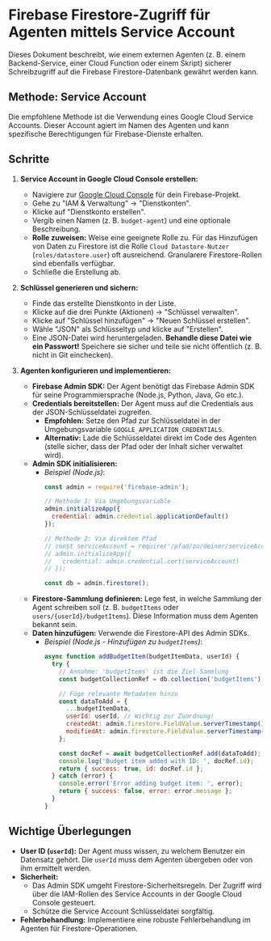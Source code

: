 # Firebase Firestore-Zugriff für Agenten mittels Service Account

Dieses Dokument beschreibt, wie einem externen Agenten (z. B. einem Backend-Service, einer Cloud Function oder einem Skript) sicherer Schreibzugriff auf die Firebase Firestore-Datenbank gewährt werden kann.

## Methode: Service Account

Die empfohlene Methode ist die Verwendung eines Google Cloud Service Accounts. Dieser Account agiert im Namen des Agenten und kann spezifische Berechtigungen für Firebase-Dienste erhalten.

## Schritte

1.  **Service Account in Google Cloud Console erstellen:**
    *   Navigiere zur [Google Cloud Console](https://console.cloud.google.com/) für dein Firebase-Projekt.
    *   Gehe zu "IAM & Verwaltung" -> "Dienstkonten".
    *   Klicke auf "Dienstkonto erstellen".
    *   Vergib einen Namen (z. B. `budget-agent`) und eine optionale Beschreibung.
    *   **Rolle zuweisen:** Weise eine geeignete Rolle zu. Für das Hinzufügen von Daten zu Firestore ist die Rolle `Cloud Datastore-Nutzer` (`roles/datastore.user`) oft ausreichend. Granularere Firestore-Rollen sind ebenfalls verfügbar.
    *   Schließe die Erstellung ab.

2.  **Schlüssel generieren und sichern:**
    *   Finde das erstellte Dienstkonto in der Liste.
    *   Klicke auf die drei Punkte (Aktionen) -> "Schlüssel verwalten".
    *   Klicke auf "Schlüssel hinzufügen" -> "Neuen Schlüssel erstellen".
    *   Wähle "JSON" als Schlüsseltyp und klicke auf "Erstellen".
    *   Eine JSON-Datei wird heruntergeladen. **Behandle diese Datei wie ein Passwort!** Speichere sie sicher und teile sie nicht öffentlich (z. B. nicht in Git einchecken).

3.  **Agenten konfigurieren und implementieren:**
    *   **Firebase Admin SDK:** Der Agent benötigt das Firebase Admin SDK für seine Programmiersprache (Node.js, Python, Java, Go etc.).
    *   **Credentials bereitstellen:** Der Agent muss auf die Credentials aus der JSON-Schlüsseldatei zugreifen.
        *   **Empfohlen:** Setze den Pfad zur Schlüsseldatei in der Umgebungsvariable `GOOGLE_APPLICATION_CREDENTIALS`.
        *   **Alternativ:** Lade die Schlüsseldatei direkt im Code des Agenten (stelle sicher, dass der Pfad oder der Inhalt sicher verwaltet wird).
    *   **Admin SDK initialisieren:**
        *   *Beispiel (Node.js)*:
            ```javascript
            const admin = require('firebase-admin');

            // Methode 1: Via Umgebungsvariable
            admin.initializeApp({
              credential: admin.credential.applicationDefault()
            });

            // Methode 2: Via direktem Pfad
            // const serviceAccount = require('/pfad/zu/deiner/serviceAccountKey.json');
            // admin.initializeApp({
            //   credential: admin.credential.cert(serviceAccount)
            // });

            const db = admin.firestore();
            ```
    *   **Firestore-Sammlung definieren:** Lege fest, in welche Sammlung der Agent schreiben soll (z. B. `budgetItems` oder `users/{userId}/budgetItems`). Diese Information muss dem Agenten bekannt sein.
    *   **Daten hinzufügen:** Verwende die Firestore-API des Admin SDKs.
        *   *Beispiel (Node.js - Hinzufügen zu `budgetItems`)*:
            ```javascript
            async function addBudgetItem(budgetItemData, userId) {
              try {
                // Annahme: 'budgetItems' ist die Ziel-Sammlung
                const budgetCollectionRef = db.collection('budgetItems');

                // Füge relevante Metadaten hinzu
                const dataToAdd = {
                  ...budgetItemData,
                  userId: userId, // Wichtig zur Zuordnung!
                  createdAt: admin.firestore.FieldValue.serverTimestamp(),
                  modifiedAt: admin.firestore.FieldValue.serverTimestamp(),
                };

                const docRef = await budgetCollectionRef.add(dataToAdd);
                console.log('Budget item added with ID: ', docRef.id);
                return { success: true, id: docRef.id };
              } catch (error) {
                console.error('Error adding budget item: ', error);
                return { success: false, error: error.message };
              }
            }
            ```

## Wichtige Überlegungen

*   **User ID (`userId`):** Der Agent muss wissen, zu welchem Benutzer ein Datensatz gehört. Die `userId` muss dem Agenten übergeben oder von ihm ermittelt werden.
*   **Sicherheit:**
    *   Das Admin SDK umgeht Firestore-Sicherheitsregeln. Der Zugriff wird über die IAM-Rollen des Service Accounts in der Google Cloud Console gesteuert.
    *   Schütze die Service Account Schlüsseldatei sorgfältig.
*   **Fehlerbehandlung:** Implementiere eine robuste Fehlerbehandlung im Agenten für Firestore-Operationen. 